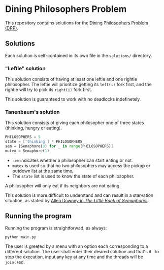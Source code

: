 # Dining Philosophers Problem
This repository contains solutions for the [Dining Philosophers Problem (DPP)](https://en.wikipedia.org/wiki/Dining_philosophers_problem).

## Solutions

Each solution is self-contained in its own file in the `solutions/` directory.

### "Leftie" solution

This solution consists of having at least one leftie and one rightie philosopher.
The leftie will prioritize getting its `left(i)` fork first, and the rightie will try to pick its `right(i)` fork first.

This solution is guaranteed to work with no deadlocks indefinetely.

### Tanenbaum's solution

This solution consists of giving each philosopher one of three states (thinking, hungry or eating).

```python
PHILOSOPHERS = 5
state = ['thinking'] * PHILOSOPHERS
sem = [Semaphore(0) for _ in range(PHILOSOPHERS)]
mutex = Semaphore(1)
```

- `sem` indicates whether a philosopher can start eating or not.
- `mutex` is used so that no two philosophers may access the pickup or putdown list at the same time.
- The `state` list is used to know the state of each philosopher.

A philosopher will only eat if its neighbors are not eating.

This solution is more difficult to understand and can result in a starvation situation, as stated by [Allen Downey in *The Little Book of Semaphores*](https://weinman.cs.grinnell.edu/courses/CSC213/2012F/labs/philosophers.html).

## Running the program

Running the program is straightforwad, as always:

```commandline
python main.py
```

The user is greeted by a menu with an option each corresponding to a different solution.
The user shall enter their desired solution and that's it.
To stop the execution, input any key at any time and the threads will be `join()`ed.
